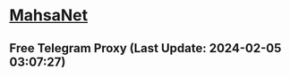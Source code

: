 
# [MahsaNet](https://t.me/mahsa_net)
## Free Telegram Proxy (Last Update: 2024-02-05 03:07:27)

    